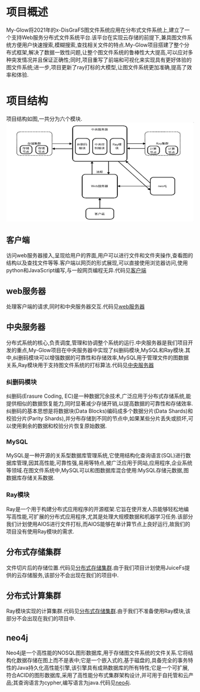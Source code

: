 # 项目概述
My-Glow将2021年的x-DisGraFS图文件系统应用在分布式文件系统上,建立了一个支持Web服务分布式文件系统平台.该平台在实现云存储的前提下,兼具图文件系统方便用户快速搜索,模糊搜索,查找相关文件的特点.My-Glow项目搭建了整个分布式框架,解决了数据一致性问题,让整个图文件系统的鲁棒性大大提高,可以应对多种突发情况并且保证正确性;同时,项目重写了前端和可视化来实现具有更好体验的图文件系统;进一步,项目更新了ray打标的大模型,让图文件系统更加准确,提高了效率和体验.
# 项目结构
项目结构如图,一共分为六个模块.
![My-Glow_structure](pic/My-Glow_structure.png)
## 客户端
访问web服务器接入,呈现给用户的界面,用户可以进行文件和文件夹操作,查看图的结构以及查找文件等等.客户端以网页的形式展现,可以直接使用浏览器访问,使用python和JavaScript编写,与一般网页编程无异.代码见[客户端](https://github.com/OSH-2023/My-Glow/tree/main/code/web_server)
## web服务器
处理客户端的请求,同时和中央服务器交互.代码见[web服务器](https://github.com/OSH-2023/My-Glow/tree/main/code/web_server)
## 中央服务器
分布式系统的核心,负责调度,管理和协调整个系统的运行.中央服务器是我们项目开发的重点,My-Glow项目在中央服务器中实现了纠删码模块,MySQL和Ray模块.其中,纠删码模块可以增强数据的可靠性和存储效率,MySQL用于管理文件的图数据关系,Ray模块用于支持图文件系统的打标算法.代码见[中央服务器](https://github.com/OSH-2023/My-Glow/tree/main/code/central_server)
### 纠删码模块
纠删码(Erasure Coding, EC)是一种数据冗余技术,广泛应用于分布式存储系统,能提供相似的数据恢复能力,同时显著减少存储开销,以提高数据的可靠性和存储效率.纠删码的基本思想是将数据块(Data Blocks)编码成多个数据分片(Data Shards)和校验分片(Parity Shards),并分布存储到不同的节点中,如果某些分片丢失或损坏,可以使用剩余的数据和校验分片恢复原始数据.
### MySQL
MySQL是一种开源的关系型数据库管理系统,它使用结构化查询语言(SQL)进行数据库管理,因其高性能,可靠性强,易用等特点,被广泛应用于网站,应用程序,企业系统等领域.在图文件系统中,MySQL可以和图数据库混合使用:MySQL存储元数据,图数据库存储关系数据.
### Ray模块
Ray是一个用于构建分布式应用程序的开源框架.它旨在使开发人员能够轻松地编写高性能,可扩展的分布式应用程序,尤其是处理大规模数据和机器学习任务.该部分我们计划使用AIOS进行文件打标,而AIOS能够在单计算节点上良好运行,故我们的项目没有使用Ray模块的需求.
## 分布式存储集群
文件切片后的存储位置.代码见[分布式存储集群](https://github.com/OSH-2023/My-Glow/tree/main/code/storage_server).由于我们项目计划使用JuiceFs提供的云存储服务,该部分不会出现在我们的项目中.
## 分布式计算集群
Ray模块实现的计算集群.代码见[分布式存储集群](https://github.com/OSH-2023/My-Glow/tree/main/code/central_server).由于我们不准备使用Ray模块,该部分不会出现在我们的项目中.
## neo4j
Neo4j是一个高性能的NOSQL图形数据库,用于存储图文件系统的文件关系.它将结构化数据存储在图上而不是表中;它是一个嵌入式的,基于磁盘的,具备完全的事务特性的Java持久化高性能引擎,该引擎具有成熟数据库的所有特性;它是一个可扩展,符合ACID的图形数据库,采用了高性能分布式集群架构设计,并可用于自托管和云产品;其查询语言为cypher,编写语言为java.代码见[neo4j](https://github.com/OSH-2023/My-Glow/tree/main/code/neo4j_server).